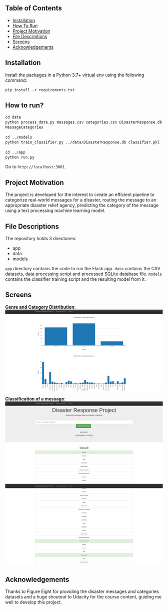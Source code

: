 ## Table of Contents

* [Installation](#installation)
* [How To Run](#run)
* [Project Motivation](#motivation)
* [File Descriptions](#desc)
* [Screens](#scr)
* [Acknowledgements](#ack)

## Installation<a name="installation"></a>

Install the packages in a Python 3.7+ virtual env using the following command:
```
pip install -r requirements.txt
```

## How to run?<a name="run"></a>

```
cd data
python process_data.py messages.csv categories.csv DisasterResponse.db MessageCategories

cd ../models
python train_classifier.py ../data/DisasterResponse.db classifier.pkl

cd ../app
python run.py
```

Go to `http://localhost:3001`.


## Project Motivation<a name="motivation"></a>

The project is developed for the interest to create an efficient pipeline to categorize real-world messages for a disaster, routing the message to an appropriate disaster relief agency, predicting the category of the message using a text processing machine learning model.

## File Descriptions<a name="desc"></a>

The repository holds 3 directories:

* app
* data
* models

`app` directory contains the code to run the Flask app.
`data` contains the CSV datasets, data processing script and processed SQLite database file.
`models` contains the classifier training script and the resulting model from it.

## Screens<a name="scr"></a>

**Genre and Category Distribution**:
![Landing Page](./assets/main-page.png)

**Classification of a message**:
![Classification](./assets/classify-1.png)
![Classification](./assets/classify-2.png)

## Acknowledgements<a name="ack"></a>

Thanks to Figure Eight for providing the disaster messages and categories datasets and a huge shoutout to Udacity for the course content, guiding me well to develop this project.
